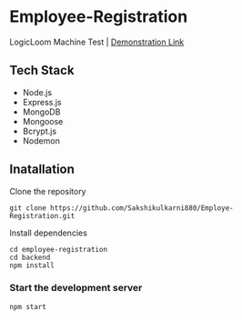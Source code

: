 # Employee-Registration
LogicLoom Machine Test | [Demonstration Link](https://drive.google.com/file/d/1iEuW9gihQQi-2lmSNtWdQHsalJyEeAYN/view?usp=sharing)

## Tech Stack

* Node.js
* Express.js
* MongoDB
* Mongoose
* Bcrypt.js
* Nodemon

## Inatallation

Clone the repository
```
git clone https://github.com/Sakshikulkarni880/Employe-Registration.git
```

Install dependencies
```
cd employee-registration
cd backend
npm install
```

### Start the development server
```
npm start
```
